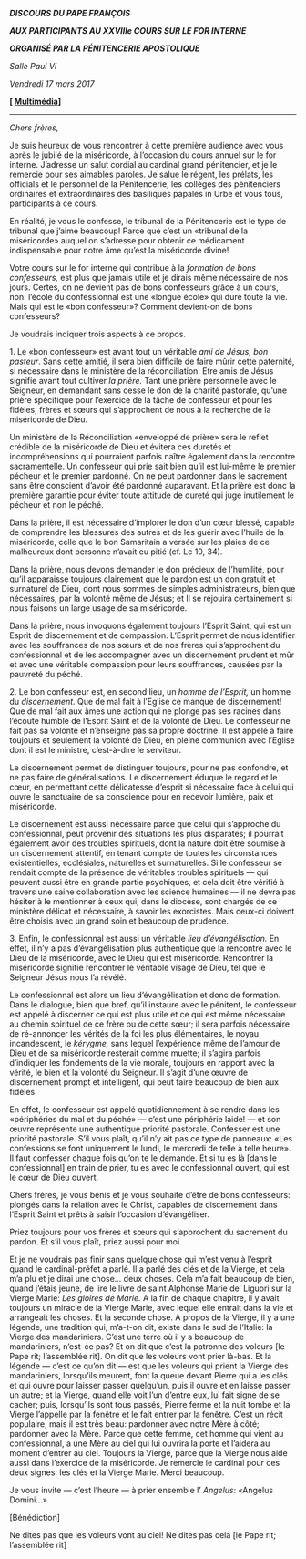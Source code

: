 ***DISCOURS DU PAPE FRANÇOIS***

***AUX PARTICIPANTS AU XXVIIIe COURS SUR LE FOR INTERNE***

***ORGANISÉ PAR LA PÉNITENCERIE APOSTOLIQUE***

*Salle Paul VI*

*Vendredi 17 mars 2017*

**\[ [Multimédia](http://w2.vatican.va/content/francesco/fr/events/event.dir.html/content/vaticanevents/fr/2017/3/17/corso-forointerno.html)\]**

* * *

*Chers frères,*

Je suis heureux de vous rencontrer à cette première audience avec vous après le jubilé de la miséricorde, à l’occasion du cours annuel sur le for interne. J’adresse un salut cordial au cardinal grand pénitencier, et je le remercie pour ses aimables paroles. Je salue le régent, les prélats, les officials et le personnel de la Pénitencerie, les collèges des pénitenciers ordinaires et extraordinaires des basiliques papales in Urbe et vous tous, participants à ce cours.

En réalité, je vous le confesse, le tribunal de la Pénitencerie est le type de tribunal que j’aime beaucoup! Parce que c’est un «tribunal de la miséricorde» auquel on s’adresse pour obtenir ce médicament indispensable pour notre âme qu’est la miséricorde divine!

Votre cours sur le for interne qui contribue à la *formation de bons confesseurs,* est plus que jamais utile et je dirais même nécessaire de nos jours. Certes, on ne devient pas de bons confesseurs grâce à un cours, non: l’école du confessionnal est une «longue école» qui dure toute la vie. Mais qui est le «bon confesseur»? Comment devient-on de bons confesseurs?

Je voudrais indiquer trois aspects à ce propos.

1\. Le «bon confesseur» est avant tout un véritable *ami de Jésus, bon pasteur*. Sans cette amitié, il sera bien difficile de faire mûrir cette paternité, si nécessaire dans le ministère de la réconciliation. Etre amis de Jésus signifie avant tout cultiver *la prière.* Tant une prière personnelle avec le Seigneur, en demandant sans cesse le don de la charité pastorale, qu’une prière spécifique pour l’exercice de la tâche de confesseur et pour les fidèles, frères et sœurs qui s’approchent de nous à la recherche de la miséricorde de Dieu.

Un ministère de la Réconciliation «enveloppé de prière» sera le reflet crédible de la miséricorde de Dieu et évitera ces duretés et incompréhensions qui pourraient parfois naître également dans la rencontre sacramentelle. Un confesseur qui prie sait bien qu’il est lui-même le premier pécheur et le premier pardonné. On ne peut pardonner dans le sacrement sans être conscient d’avoir été pardonné auparavant. Et la prière est donc la première garantie pour éviter toute attitude de dureté qui juge inutilement le pécheur et non le péché.

Dans la prière, il est nécessaire d’implorer le don d’un cœur blessé, capable de comprendre les blessures des autres et de les guérir avec l’huile de la miséricorde, celle que le bon Samaritain a versée sur les plaies de ce malheureux dont personne n’avait eu pitié (cf. Lc 10, 34).

Dans la prière, nous devons demander le don précieux de l’humilité, pour qu’il apparaisse toujours clairement que le pardon est un don gratuit et surnaturel de Dieu, dont nous sommes de simples administrateurs, bien que nécessaires, par la volonté même de Jésus; et Il se réjouira certainement si nous faisons un large usage de sa miséricorde.

Dans la prière, nous invoquons également toujours l’Esprit Saint, qui est un Esprit de discernement et de compassion. L’Esprit permet de nous identifier avec les souffrances de nos sœurs et de nos frères qui s’approchent du confessionnal et de les accompagner avec un discernement prudent et mûr et avec une véritable compassion pour leurs souffrances, causées par la pauvreté du péché.

2\. Le bon confesseur est, en second lieu, un *homme de l’Esprit,* un homme du *discernement*. Que de mal fait à l’Eglise ce manque de discernement! Que de mal fait aux âmes une action qui ne plonge pas ses racines dans l’écoute humble de l’Esprit Saint et de la volonté de Dieu. Le confesseur ne fait pas sa volonté et n’enseigne pas sa propre doctrine. Il est appelé à faire toujours et seulement la volonté de Dieu, en pleine communion avec l’Eglise dont il est le ministre, c’est-à-dire le serviteur.

Le discernement permet de distinguer toujours, pour ne pas confondre, et ne pas faire de généralisations. Le discernement éduque le regard et le cœur, en permettant cette délicatesse d’esprit si nécessaire face à celui qui ouvre le sanctuaire de sa conscience pour en recevoir lumière, paix et miséricorde.

Le discernement est aussi nécessaire parce que celui qui s’approche du confessionnal, peut provenir des situations les plus disparates; il pourrait également avoir des troubles spirituels, dont la nature doit être soumise à un discernement attentif, en tenant compte de toutes les circonstances existentielles, ecclésiales, naturelles et surnaturelles. Si le confesseur se rendait compte de la présence de véritables troubles spirituels — qui peuvent aussi être en grande partie psychiques, et cela doit être vérifié à travers une saine collaboration avec les science humaines — il ne devra pas hésiter à le mentionner à ceux qui, dans le diocèse, sont chargés de ce ministère délicat et nécessaire, à savoir les exorcistes. Mais ceux-ci doivent être choisis avec un grand soin et beaucoup de prudence.

3\. Enfin, le confessionnal est aussi un véritable *lieu d’évangélisation.* En effet, il n’y a pas d’évangélisation plus authentique que la rencontre avec le Dieu de la miséricorde, avec le Dieu qui est miséricorde. Rencontrer la miséricorde signifie rencontrer le véritable visage de Dieu, tel que le Seigneur Jésus nous l’a révélé.

Le confessionnal est alors un lieu d’évangélisation et donc de formation. Dans le dialogue, bien que bref, qu’il instaure avec le pénitent, le confesseur est appelé à discerner ce qui est plus utile et ce qui est même nécessaire au chemin spirituel de ce frère ou de cette sœur; il sera parfois nécessaire de ré-annoncer les vérités de la foi les plus élémentaires, le noyau incandescent, le *kérygme,* sans lequel l’expérience même de l’amour de Dieu et de sa miséricorde resterait comme muette; il s’agira parfois d’indiquer les fondements de la vie morale, toujours en rapport avec la vérité, le bien et la volonté du Seigneur. Il s’agit d’une œuvre de discernement prompt et intelligent, qui peut faire beaucoup de bien aux fidèles.

En effet, le confesseur est appelé quotidiennement à se rendre dans les «périphéries du mal et du péché» — c’est une périphérie laide! — et son œuvre représente une authentique priorité pastorale. Confesser est une priorité pastorale. S’il vous plaît, qu’il n’y ait pas ce type de panneaux: «Les confessions se font uniquement le lundi, le mercredi de telle à telle heure». Il faut confesser chaque fois qu’on te le demande. Et si tu es là \[dans le confessionnal\] en train de prier, tu es avec le confessionnal ouvert, qui est le cœur de Dieu ouvert.

Chers frères, je vous bénis et je vous souhaite d’être de bons confesseurs: plongés dans la relation avec le Christ, capables de discernement dans l’Esprit Saint et prêts à saisir l’occasion d’évangéliser.

Priez toujours pour vos frères et sœurs qui s’approchent du sacrement du pardon. Et s’il vous plaît, priez aussi pour moi.

Et je ne voudrais pas finir sans quelque chose qui m’est venu à l’esprit quand le cardinal-préfet a parlé. Il a parlé des clés et de la Vierge, et cela m’a plu et je dirai une chose... deux choses. Cela m’a fait beaucoup de bien, quand j’étais jeune, de lire le livre de saint Alphonse Marie de’ Liguori sur la Vierge Marie: *Les gloires de Marie.* A la fin de chaque chapitre, il y avait toujours un miracle de la Vierge Marie, avec lequel elle entrait dans la vie et arrangeait les choses. Et la seconde chose. A propos de la Vierge, il y a une légende, une tradition qui, m’a-t-on dit, existe dans le sud de l’Italie: la Vierge des mandariniers. C’est une terre où il y a beaucoup de mandariniers, n’est-ce pas? Et on dit que c’est la patronne des voleurs \[le Pape rit; l’assemblée rit\]. On dit que les voleurs vont prier là-bas. Et la légende — c’est ce qu’on dit — est que les voleurs qui prient la Vierge des mandariniers, lorsqu’ils meurent, font la queue devant Pierre qui a les clés et qui ouvre pour laisser passer quelqu’un, puis il ouvre et en laisse passer un autre; et la Vierge, quand elle voit l’un d’entre eux, lui fait signe de se cacher; puis, lorsqu’ils sont tous passés, Pierre ferme et la nuit tombe et la Vierge l’appelle par la fenêtre et le fait entrer par la fenêtre. C’est un récit populaire, mais il est très beau: pardonner avec notre Mère à côté; pardonner avec la Mère. Parce que cette femme, cet homme qui vient au confessionnal, a une Mère au ciel qui lui ouvrira la porte et l’aidera au moment d’entrer au ciel. Toujours la Vierge, parce que la Vierge nous aide aussi dans l’exercice de la miséricorde. Je remercie le cardinal pour ces deux signes: les clés et la Vierge Marie. Merci beaucoup.

Je vous invite — c’est l’heure — à prier ensemble l’ *Angelus*: «Angelus Domini...»

\[Bénédiction\]

Ne dites pas que les voleurs vont au ciel! Ne dites pas cela \[le Pape rit; l’assemblée rit\]